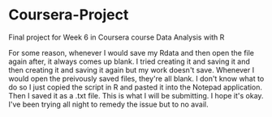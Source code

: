 # Coursera-Project
Final project for Week 6 in Coursera course Data Analysis with R

For some reason, whenever I would save my Rdata and then open the file again after, it always comes up blank. I tried creating it and saving it and then creating it and saving it again but my work doesn't save. Whenever I would open the preivously saved files, they're all blank. I don't know what to do so I just copied the script in R and pasted it into the Notepad application. Then I saved it as a .txt file. This is what I will be submitting. I hope it's okay. I've been trying all night to remedy the issue but to no avail. 
